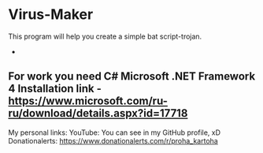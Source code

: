 # Virus-Maker
This program will help you create a simple bat script-trojan.

-
For work you need C# Microsoft .NET Framework 4
Installation link - https://www.microsoft.com/ru-ru/download/details.aspx?id=17718
-

My personal links:
YouTube: You can see in my GitHub profile, xD
Donationalerts: https://www.donationalerts.com/r/proha_kartoha
